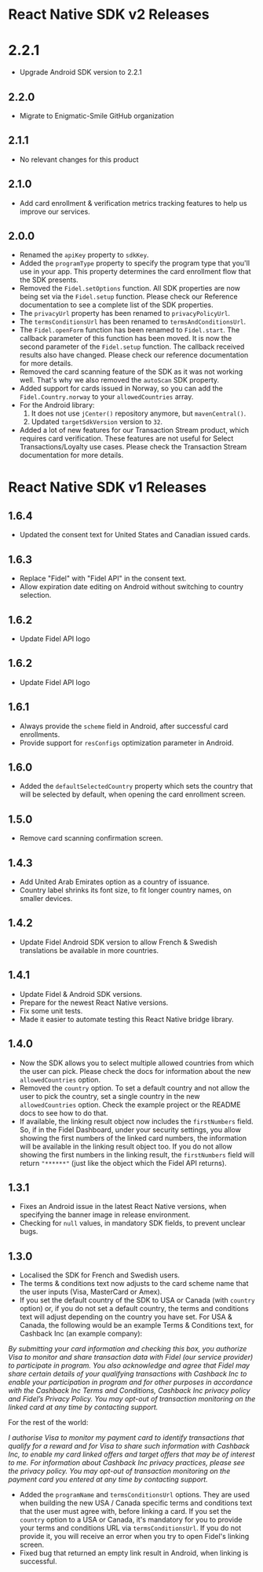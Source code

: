 # React Native SDK v2 Releases

# 2.2.1
- Upgrade Android SDK version to 2.2.1

## 2.2.0
- Migrate to Enigmatic-Smile GitHub organization

## 2.1.1
- No relevant changes for this product

## 2.1.0
- Add card enrollment & verification metrics tracking features to help us improve our services.

## 2.0.0
- Renamed the `apiKey` property to `sdkKey`.
- Added the `programType` property to specify the program type that you'll use in your app. This property determines the card enrollment flow that the SDK presents.
- Removed the `Fidel.setOptions` function. All SDK properties are now being set via the `Fidel.setup` function. Please check our Reference documentation to see a complete list of the SDK properties.
- The `privacyUrl` property has been renamed to `privacyPolicyUrl`.
- The `termsConditionsUrl` has been renamed to `termsAndConditionsUrl`.
- The `Fidel.openForm` function has been renamed to `Fidel.start`. The callback parameter of this function has been moved. It is now the second parameter of the `Fidel.setup` function. The callback received results also have changed. Please check our reference documentation for more details.
- Removed the card scanning feature of the SDK as it was not working well. That's why we also removed the `autoScan` SDK property.
- Added support for cards issued in Norway, so you can add the `Fidel.Country.norway` to your `allowedCountries` array.
- For the Android library:
   1. It does not use `jCenter()` repository anymore, but `mavenCentral()`.
   2. Updated `targetSdkVersion` version to `32`.
- Added a lot of new features for our Transaction Stream product, which requires card verification. These features are not useful for Select Transactions/Loyalty use cases. Please check the Transaction Stream documentation for more details.

# React Native SDK v1 Releases

## 1.6.4
- Updated the consent text for United States and Canadian issued cards.

## 1.6.3
- Replace "Fidel" with "Fidel API" in the consent text.
- Allow expiration date editing on Android without switching to country selection.

## 1.6.2
- Update Fidel API logo

## 1.6.2
- Update Fidel API logo

## 1.6.1
- Always provide the `scheme` field in Android, after successful card enrollments.
- Provide support for `resConfigs` optimization parameter in Android.

## 1.6.0
- Added the `defaultSelectedCountry` property which sets the country that will be selected by default, when opening the card enrollment screen.

## 1.5.0
- Remove card scanning confirmation screen.

## 1.4.3
- Add United Arab Emirates option as a country of issuance.
- Country label shrinks its font size, to fit longer country names, on smaller devices.

## 1.4.2
- Update Fidel Android SDK version to allow French & Swedish translations be available in more countries.

## 1.4.1
- Update Fidel & Android SDK versions.
- Prepare for the newest React Native versions.
- Fix some unit tests.
- Made it easier to automate testing this React Native bridge library.

## 1.4.0

- Now the SDK allows you to select multiple allowed countries from which the user can pick. Please check the docs for information about the new `allowedCountries` option.
- Removed the `country` option. To set a default country and not allow the user to pick the country, set a single country in the new `allowedCountries` option. Check the example project or the README docs to see how to do that.
- If available, the linking result object now includes the `firstNumbers` field. So, if in the Fidel Dashboard, under your security settings, you allow showing the first numbers of the linked card numbers, the information will be available in the linking result object too. If you do not allow showing the first numbers in the linking result, the `firstNumbers` field will return `"******"` (just like the object which the Fidel API returns).

## 1.3.1

- Fixes an Android issue in the latest React Native versions, when specifying the banner image in release environment.
- Checking for `null` values, in mandatory SDK fields, to prevent unclear bugs.

## 1.3.0

- Localised the SDK for French and Swedish users.
- The terms & conditions text now adjusts to the card scheme name that the user inputs (Visa, MasterCard or Amex).
- If you set the default country of the SDK to USA or Canada (with `country` option) or, if you do not set a default country, the terms and conditions text will adjust depending on the country you have set. For USA & Canada, the following would be an example Terms & Conditions text, for Cashback Inc (an example company):

*By submitting your card information and checking this box, you authorize Visa to monitor and share transaction data with Fidel (our service provider) to participate in  program. You also acknowledge and agree that Fidel may share certain details of your qualifying transactions with Cashback Inc to enable your participation in  program and for other purposes in accordance with the Cashback Inc Terms and Conditions, Cashback Inc privacy policy and Fidel’s Privacy Policy. You may opt-out of transaction monitoring on the linked card at any time by contacting support.*

For the rest of the world:

*I authorise Visa to monitor my payment card to identify transactions that qualify for a reward and for Visa to share such information with Cashback Inc, to enable my card linked offers and target offers that may be of interest to me. For information about Cashback Inc privacy practices, please see the privacy policy. You may opt-out of transaction monitoring on the payment card you entered at any time by contacting support.*

- Added the `programName` and `termsConditionsUrl` options. They are used when building the new USA / Canada specific terms and conditions text that the user must agree with, before linking a card. If you set the `country` option to a USA or Canada, it's mandatory for you to provide your terms and conditions URL via `termsConditionsUrl`. If you do not provide it, you will receive an error when you try to open Fidel's linking screen.
- Fixed bug that returned an empty link result in Android, when linking is successful.
